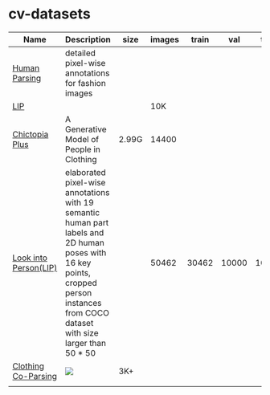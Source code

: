 # cv-datasets

|Name|Description|size|images|train|val|test|Download|
|---|---|---|---|---|---|---|---|
|[Human Parsing](https://github.com/lemondan/HumanParsing-Dataset)|detailed pixel-wise annotations for fashion images||||||[BaiduDisk(kjgk)]( http://pan.baidu.com/s/1qY8bToS)|
|[LIP](https://vuhcs.github.io/)|||10K|||||
|[Chictopia Plus](http://files.is.tue.mpg.de/classner/gp/)|A Generative Model of People in Clothing|2.99G|14400|||||
|[Look into Person(LIP)](http://47.100.21.47:9999/index.php)|elaborated pixel-wise annotations with 19 semantic human part labels and 2D human poses with 16 key points, cropped person instances from COCO dataset with size larger than 50 * 50||50462|30462|10000|10000|[GoogleDrive](https://drive.google.com/drive/folders/0BzvH3bSnp3E9ZW9paE9kdkJtM3M?usp=sharing) [BaiduDisk](http://pan.baidu.com/s/1nvqmZBN)|
|[Clothing Co-Parsing](https://github.com/bearpaw/clothing-co-parsing)|![](http://www.sysu-hcp.net/wp-content/uploads/2016/03/clothing-parsing-success.jpg)|3K+||||||
|||||||||
